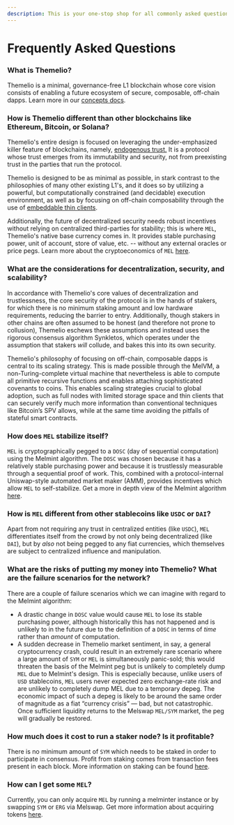 ```yaml
---
description: This is your one-stop shop for all commonly asked questions.
---
```


# Frequently Asked Questions

### What is Themelio?

Themelio is a minimal, governance-free L1 blockchain whose core vision consists of enabling a future ecosystem of secure, composable, off-chain dapps. Learn more in our [concepts docs](broken-reference).

### How is Themelio different than other blockchains like Ethereum, Bitcoin, or Solana?

Themelio's entire design is focused on leveraging the under-emphasized killer feature of blockchains, namely, [endogenous trust.](../) It is a protocol whose trust emerges from its immutability and security, not from preexisting trust in the parties that run the protocol.

Themelio is designed to be as minimal as possible, in stark contrast to the philosophies of many other existing L1's, and it does so by utilizing a powerful, but computationally constrained (and decidable) execution environment, as well as by focusing on off-chain composability through the use of [embeddable thin clients](../concepts/powerful-execution-and-embeddable-thin-clients.md).

Additionally, the future of decentralized security needs robust incentives without relying on centralized third-parties for stability; this is where `MEL`, Themelio's native base currency comes in. It provides stable purchasing power, unit of account, store of value, etc. -- without any external oracles or price pegs. Learn more about the cryptoeconomics of `MEL` [here](../concepts/sound-cryptoeconomics-with-truly-sound-money.md).

### What are the considerations for decentralization, security, and scalability?

In accordance with Themelio's core values of decentralization and trustlessness, the core security of the protocol is in the hands of stakers, for which there is no minimum staking amount and low hardware requirements, reducing the barrier to entry. Additionally, though stakers in other chains are often assumed to be honest (and therefore not prone to collusion), Themelio eschews these assumptions and instead uses the rigorous consensus algorithm Synkletos, which operates under the assumption that stakers _will_ collude, and bakes this into its own security.

Themelio's philosophy of focusing on off-chain, composable dapps is central to its scaling strategy. This is made possible through the MelVM, a non-Turing-complete virtual machine that nevertheless is able to compute all primitive recursive functions and enables attaching sophisticated covenants to coins. This enables scaling strategies crucial to global adoption, such as full nodes with limited storage space and thin clients that can securely verify much more information than conventional techniques like Bitcoin’s SPV allows, while at the same time avoiding the pitfalls of stateful smart contracts.

### How does `MEL` stabilize itself?&#x20;

`MEL` is cryptographically pegged to a `DOSC` (day of sequential computation) using the Melmint algorithm. The `DOSC` was chosen because it has a relatively stable purchasing power and because it is trustlessly measurable through a sequential proof of work. This, combined with a protocol-internal Uniswap-style automated market maker (AMM), provides incentives which allow `MEL` to self-stabilize. Get a more in depth view of the Melmint algorithm [here](../developer-guides/melmint/getting-tokens/minting-mel-with-melminter.md).

### How is `MEL` different from other stablecoins like `USDC` or `DAI`?

Apart from not requiring any trust in centralized entities (like `USDC`), `MEL` differentiates itself from the crowd by not only being decentralized (like `DAI`), but by _also_ not being pegged to any fiat currencies, which themselves are subject to centralized influence and manipulation.

### What are the risks of putting my money into Themelio? What are the failure scenarios for the network?

There are a couple of failure scenarios which we can imagine with regard to the Melmint algorithm:

* A drastic change in `DOSC` value would cause `MEL` to lose its stable purchasing power, although historically this has not happened and is unlikely to in the future due to the definition of a `DOSC` in terms of _time_ rather than _amount_ of computation.
* A sudden decrease in Themelio market sentiment, in say, a general cryptocurrency crash, could result in an extremely rare scenario where a large amount of `SYM` or `MEL` is simultaneously panic-sold; this would threaten the basis of the Melmint peg but is unlikely to completely dump `MEL` due to Melmint's design. This is especially because, unlike users of `USD` stablecoins, `MEL` users never expected zero exchange-rate risk and are unlikely to completely dump MEL due to a temporary depeg. The economic impact of such a depeg is likely to be around the same order of magnitude as a fiat “currency crisis” — bad, but not catastrophic. Once sufficient liquidity returns to the Melswap `MEL/SYM` market, the peg will gradually be restored.

### How much does it cost to run a staker node? Is it profitable?

There is no minimum amount of `SYM` which needs to be staked in order to participate in consensus. Profit from staking comes from transaction fees present in each block. More information on staking can be found [here](../staking-guide/).

### How can I get some `MEL`?

Currently, you can only acquire `MEL` by running a melminter instance or by swapping `SYM` or `ERG` via Melswap. Get more information about acquiring tokens [here](../developer-guides/melmint/getting-tokens/).
